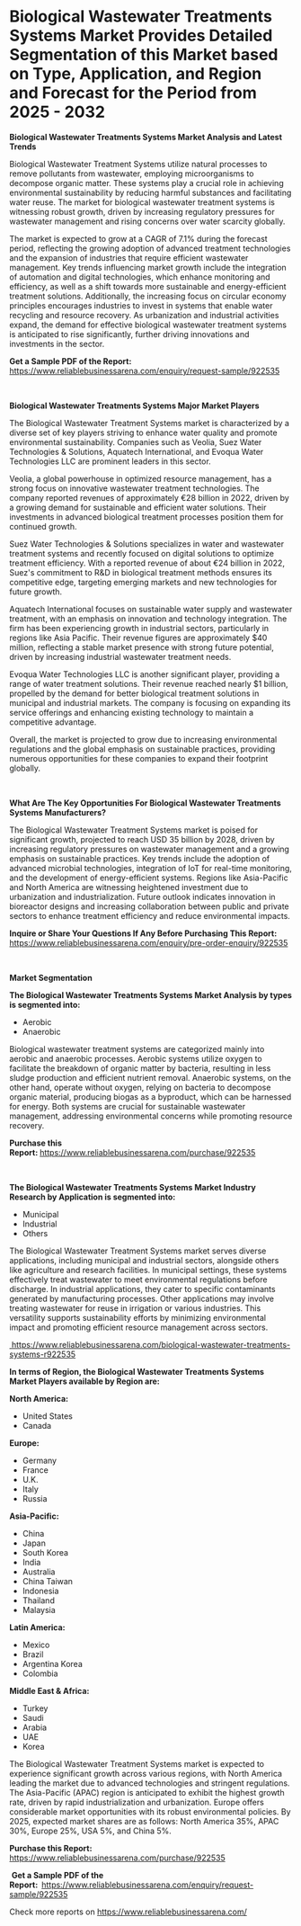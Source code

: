 <p><h1>Biological Wastewater Treatments Systems Market Provides Detailed Segmentation of this Market based on Type, Application, and Region and Forecast for the Period from 2025 - 2032</h1></p><p><strong>Biological Wastewater Treatments Systems Market Analysis and Latest Trends</strong></p>
<p><p>Biological Wastewater Treatment Systems utilize natural processes to remove pollutants from wastewater, employing microorganisms to decompose organic matter. These systems play a crucial role in achieving environmental sustainability by reducing harmful substances and facilitating water reuse. The market for biological wastewater treatment systems is witnessing robust growth, driven by increasing regulatory pressures for wastewater management and rising concerns over water scarcity globally.</p><p>The market is expected to grow at a CAGR of 7.1% during the forecast period, reflecting the growing adoption of advanced treatment technologies and the expansion of industries that require efficient wastewater management. Key trends influencing market growth include the integration of automation and digital technologies, which enhance monitoring and efficiency, as well as a shift towards more sustainable and energy-efficient treatment solutions. Additionally, the increasing focus on circular economy principles encourages industries to invest in systems that enable water recycling and resource recovery. As urbanization and industrial activities expand, the demand for effective biological wastewater treatment systems is anticipated to rise significantly, further driving innovations and investments in the sector.</p></p>
<p><strong>Get a Sample PDF of the Report:&nbsp;</strong> <a href="https://www.reliablebusinessarena.com/enquiry/request-sample/922535?utm_campaign=2518&utm_medium=2&utm_source=Github&utm_content=ia&utm_term=07032025&utm_id=biological-wastewater-treatments-systems">https://www.reliablebusinessarena.com/enquiry/request-sample/922535</a></p>
<p>&nbsp;</p>
<p><strong>Biological Wastewater Treatments Systems Major Market Players</strong></p>
<p><p>The Biological Wastewater Treatment Systems market is characterized by a diverse set of key players striving to enhance water quality and promote environmental sustainability. Companies such as Veolia, Suez Water Technologies & Solutions, Aquatech International, and Evoqua Water Technologies LLC are prominent leaders in this sector.</p><p>Veolia, a global powerhouse in optimized resource management, has a strong focus on innovative wastewater treatment technologies. The company reported revenues of approximately €28 billion in 2022, driven by a growing demand for sustainable and efficient water solutions. Their investments in advanced biological treatment processes position them for continued growth.</p><p>Suez Water Technologies & Solutions specializes in water and wastewater treatment systems and recently focused on digital solutions to optimize treatment efficiency. With a reported revenue of about €24 billion in 2022, Suez's commitment to R&D in biological treatment methods ensures its competitive edge, targeting emerging markets and new technologies for future growth.</p><p>Aquatech International focuses on sustainable water supply and wastewater treatment, with an emphasis on innovation and technology integration. The firm has been experiencing growth in industrial sectors, particularly in regions like Asia Pacific. Their revenue figures are approximately $40 million, reflecting a stable market presence with strong future potential, driven by increasing industrial wastewater treatment needs.</p><p>Evoqua Water Technologies LLC is another significant player, providing a range of water treatment solutions. Their revenue reached nearly $1 billion, propelled by the demand for better biological treatment solutions in municipal and industrial markets. The company is focusing on expanding its service offerings and enhancing existing technology to maintain a competitive advantage.</p><p>Overall, the market is projected to grow due to increasing environmental regulations and the global emphasis on sustainable practices, providing numerous opportunities for these companies to expand their footprint globally.</p></p>
<p>&nbsp;</p>
<p><strong>What Are The Key Opportunities For Biological Wastewater Treatments Systems Manufacturers?</strong></p>
<p><p>The Biological Wastewater Treatment Systems market is poised for significant growth, projected to reach USD 35 billion by 2028, driven by increasing regulatory pressures on wastewater management and a growing emphasis on sustainable practices. Key trends include the adoption of advanced microbial technologies, integration of IoT for real-time monitoring, and the development of energy-efficient systems. Regions like Asia-Pacific and North America are witnessing heightened investment due to urbanization and industrialization. Future outlook indicates innovation in bioreactor designs and increasing collaboration between public and private sectors to enhance treatment efficiency and reduce environmental impacts.</p></p>
<p><strong>Inquire or Share Your Questions If Any Before Purchasing This Report:</strong> <a href="https://www.reliablebusinessarena.com/enquiry/pre-order-enquiry/922535?utm_campaign=2518&utm_medium=2&utm_source=Github&utm_content=ia&utm_term=07032025&utm_id=biological-wastewater-treatments-systems">https://www.reliablebusinessarena.com/enquiry/pre-order-enquiry/922535</a></p>
<p>&nbsp;</p>
<p><strong>Market Segmentation</strong></p>
<p><strong>The Biological Wastewater Treatments Systems Market Analysis by types is segmented into:</strong></p>
<p><ul><li>Aerobic</li><li>Anaerobic</li></ul></p>
<p><p>Biological wastewater treatment systems are categorized mainly into aerobic and anaerobic processes. Aerobic systems utilize oxygen to facilitate the breakdown of organic matter by bacteria, resulting in less sludge production and efficient nutrient removal. Anaerobic systems, on the other hand, operate without oxygen, relying on bacteria to decompose organic material, producing biogas as a byproduct, which can be harnessed for energy. Both systems are crucial for sustainable wastewater management, addressing environmental concerns while promoting resource recovery.</p></p>
<p><strong>Purchase this Report:&nbsp;</strong><a href="https://www.reliablebusinessarena.com/purchase/922535?utm_campaign=2518&utm_medium=2&utm_source=Github&utm_content=ia&utm_term=07032025&utm_id=biological-wastewater-treatments-systems">https://www.reliablebusinessarena.com/purchase/922535</a></p>
<p>&nbsp;</p>
<p><strong>The Biological Wastewater Treatments Systems Market Industry Research by Application is segmented into:</strong></p>
<p><ul><li>Municipal</li><li>Industrial</li><li>Others</li></ul></p>
<p><p>The Biological Wastewater Treatment Systems market serves diverse applications, including municipal and industrial sectors, alongside others like agriculture and research facilities. In municipal settings, these systems effectively treat wastewater to meet environmental regulations before discharge. In industrial applications, they cater to specific contaminants generated by manufacturing processes. Other applications may involve treating wastewater for reuse in irrigation or various industries. This versatility supports sustainability efforts by minimizing environmental impact and promoting efficient resource management across sectors.</p></p>
<p><a href="https://www.reliablebusinessarena.com/biological-wastewater-treatments-systems-r922535?utm_campaign=2518&utm_medium=2&utm_source=Github&utm_content=ia&utm_term=07032025&utm_id=biological-wastewater-treatments-systems">&nbsp;https://www.reliablebusinessarena.com/biological-wastewater-treatments-systems-r922535</a></p>
<p><strong>In terms of Region, the Biological Wastewater Treatments Systems Market Players available by Region are:</strong></p>
<p>
    <p> <strong> North America: </strong>
        <ul>
            <li>United States</li>
            <li>Canada</li>
        </ul>
        </p> 
    <p> <strong> Europe: </strong>
        <ul>
            <li>Germany</li>
            <li>France</li>
            <li>U.K.</li>
            <li>Italy</li>
            <li>Russia</li>
        </ul>
        </p> 
    <p> <strong> Asia-Pacific: </strong>
        <ul>
            <li>China</li>
            <li>Japan</li>
            <li>South Korea</li>
            <li>India</li>
            <li>Australia</li>
            <li>China Taiwan</li>
            <li>Indonesia</li>
            <li>Thailand</li>
            <li>Malaysia</li>
        </ul>
        </p> 
    <p> <strong> Latin America: </strong>
        <ul>
            <li>Mexico</li>
            <li>Brazil</li>
            <li>Argentina Korea</li>
            <li>Colombia</li>
        </ul>
        </p> 
    <p> <strong> Middle East & Africa: </strong>
        <ul>
            <li>Turkey</li>
            <li>Saudi</li>
            <li>Arabia</li>
            <li>UAE</li>
            <li>Korea</li>
        </ul>
    </p>
    </p>
<p><p>The Biological Wastewater Treatment Systems market is expected to experience significant growth across various regions, with North America leading the market due to advanced technologies and stringent regulations. The Asia-Pacific (APAC) region is anticipated to exhibit the highest growth rate, driven by rapid industrialization and urbanization. Europe offers considerable market opportunities with its robust environmental policies. By 2025, expected market shares are as follows: North America 35%, APAC 30%, Europe 25%, USA 5%, and China 5%.</p></p>
<p><strong>Purchase this Report: </strong><a href="https://www.reliablebusinessarena.com/purchase/922535?utm_campaign=2518&utm_medium=2&utm_source=Github&utm_content=ia&utm_term=07032025&utm_id=biological-wastewater-treatments-systems">https://www.reliablebusinessarena.com/purchase/922535</a></p>
<p>&nbsp;<strong>Get a Sample PDF of the Report:&nbsp;&nbsp;</strong><a href="https://www.reliablebusinessarena.com/enquiry/request-sample/922535?utm_campaign=2518&utm_medium=2&utm_source=Github&utm_content=ia&utm_term=07032025&utm_id=biological-wastewater-treatments-systems">https://www.reliablebusinessarena.com/enquiry/request-sample/922535</a></p>
<p><strong></strong></p>
<p>Check more reports on <a href="https://www.reliablebusinessarena.com/?utm_campaign=2518&utm_medium=2&utm_source=Github&utm_content=ia&utm_term=07032025&utm_id=biological-wastewater-treatments-systems">https://www.reliablebusinessarena.com/</a></p>